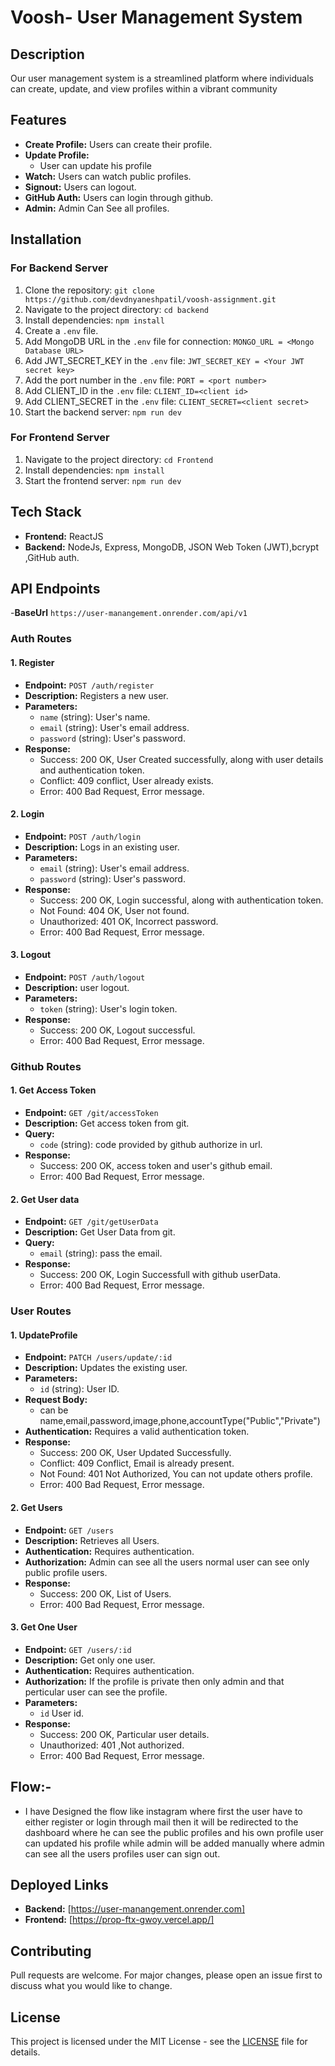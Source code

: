 # Voosh- User Management System

## Description
Our user management system is a streamlined platform where individuals can create, update, and view profiles within a vibrant community 

## Features
- **Create Profile:** Users can create their profile.
- **Update Profile:**
  - User can update his profile
- **Watch:** Users can watch public profiles.
- **Signout:** Users can logout.
- **GitHub Auth:** Users can login through github.
- **Admin:** Admin Can See all profiles.

## Installation

### For Backend Server
1. Clone the repository: `git clone https://github.com/devdnyaneshpatil/voosh-assignment.git`
2. Navigate to the project directory: `cd backend`
3. Install dependencies: `npm install`
4. Create a `.env` file.
5. Add MongoDB URL in the `.env` file for connection: `MONGO_URL = <Mongo Database URL>`
6. Add JWT_SECRET_KEY in the `.env` file: `JWT_SECRET_KEY = <Your JWT secret key>`
7. Add the port number in the `.env` file: `PORT = <port number>`
8. Add CLIENT_ID in the `.env` file: `CLIENT_ID=<client id>`
9. Add CLIENT_SECRET in the `.env` file: `CLIENT_SECRET=<client secret>`
10. Start the backend server: `npm run dev`

### For Frontend Server
1. Navigate to the project directory: `cd Frontend`
2. Install dependencies: `npm install`
3. Start the frontend server: `npm run dev`

## Tech Stack
- **Frontend:** ReactJS 
- **Backend:** NodeJs, Express, MongoDB, JSON Web Token (JWT),bcrypt ,GitHub auth.


## API Endpoints

-**BaseUrl** `https://user-manangement.onrender.com/api/v1`

### Auth Routes

#### 1. Register

- **Endpoint:** `POST /auth/register`
- **Description:** Registers a new user.
- **Parameters:**
  - `name` (string): User's name.
  - `email` (string): User's email address.
  - `password` (string): User's password.
- **Response:**
  - Success: 200 OK, User Created successfully, along with user details and authentication token.
  - Conflict: 409 conflict, User already exists.
  - Error: 400 Bad Request, Error message.

#### 2. Login
- **Endpoint:** `POST /auth/login`
- **Description:** Logs in an existing user.
- **Parameters:**
  - `email` (string): User's email address.
  - `password` (string): User's password.
- **Response:**
  - Success: 200 OK, Login successful, along with authentication token.
  - Not Found: 404 OK, User not found.
  - Unauthorized: 401 OK, Incorrect password.
  - Error: 400 Bad Request, Error message.

#### 3. Logout
- **Endpoint:** `POST /auth/logout`
- **Description:** user logout.
- **Parameters:**
  - `token` (string): User's login token.
- **Response:**
  - Success: 200 OK, Logout successful.
  - Error: 400 Bad Request, Error message.

### Github Routes

#### 1. Get Access Token
- **Endpoint:** `GET /git/accessToken`
- **Description:** Get access token from git.
- **Query:**
  - `code` (string): code provided by github authorize in url.
- **Response:**
  - Success: 200 OK, access token and user's github email.
  - Error: 400 Bad Request, Error message.

#### 2. Get User data 
- **Endpoint:** `GET /git/getUserData`
- **Description:** Get User Data from git.
- **Query:**
  - `email` (string): pass the email.
- **Response:**
  - Success: 200 OK, Login Successfull with  github userData.
  - Error: 400 Bad Request, Error message.

### User Routes

#### 1. UpdateProfile
- **Endpoint:** `PATCH /users/update/:id`
- **Description:** Updates the existing user.
- **Parameters:**
  - `id` (string): User ID.
- **Request Body:**
  - can be name,email,password,image,phone,accountType("Public","Private")
- **Authentication:** Requires a valid authentication token.
- **Response:**
  - Success: 200 OK, User Updated Successfully.
  - Conflict: 409 Conflict, Email is already present.
  - Not Found: 401 Not Authorized, You can not update others profile.
  - Error: 400 Bad Request, Error message.

#### 2. Get Users
- **Endpoint:** `GET /users`
- **Description:** Retrieves all Users.
- **Authentication:** Requires authentication.
- **Authorization:** Admin can see all the users normal user can see only public profile users.
- **Response:**
  - Success: 200 OK, List of Users.
  - Error: 400 Bad Request, Error message.

#### 3. Get One User
- **Endpoint:** `GET /users/:id`
- **Description:** Get only one user.
- **Authentication:** Requires authentication.
- **Authorization:** If the profile is private then only admin and that perticular user can see the profile.
- **Parameters:**
  - `id` User id.
- **Response:**
  - Success: 200 OK, Particular user details.
  - Unauthorized: 401 ,Not authorized.
  - Error: 400 Bad Request, Error message.

## Flow:- 
  - I have Designed the flow like instagram where first the user have to either register  or login through mail then it will be redirected to the dashboard where he can see the  public profiles and his own profile user can updated his profile while admin will be added manually where admin can see all the users profiles user can sign out.

## Deployed Links

- **Backend:** [https://user-manangement.onrender.com]
- **Frontend:** [https://prop-ftx-gwoy.vercel.app/]

## Contributing
Pull requests are welcome. For major changes, please open an issue first to discuss what you would like to change.

## License
This project is licensed under the MIT License - see the [LICENSE](LICENSE) file for details.